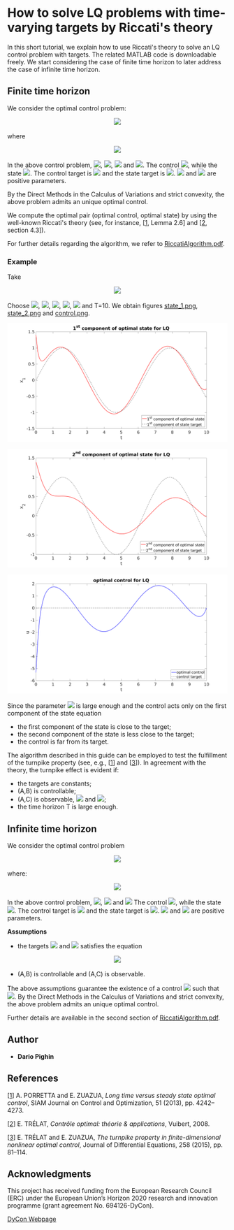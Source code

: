 # How to solve LQ problems with time-varying targets by Riccati's theory

In this short tutorial, we explain how to use Riccati's theory to solve an LQ control problem with targets. The related MATLAB code is downloadable freely. We start considering the case of finite time horizon to later address the case of infinite time horizon.

## Finite time horizon

We consider the optimal control problem:

<p align="center"><img src="https://latex.codecogs.com/gif.latex?%5Cmin_%7Bu%5Cin%20L%5E2%280%2CT%29%7DJ%28u%29%3D%5Cfrac12%20%5Cleft%5B%20%5Cint_0%5ET%20%5C%7Cu%28t%29-q%28t%29%5C%7C%5E2%20dt&plus;%5Cbeta%5Cint_0%5ET%20%5C%7CC%28x%28t%29-z%28t%29%29%5C%7C%5E2%20dt&plus;%5Cgamma%20%5C%7CD%28x%28T%29-z%28T%29%29%5C%7C%5E2%5Cright%5D%2C"></p>

where

<p align="center"><img src="https://latex.codecogs.com/gif.latex?%5Cbegin%7Bcases%7D%20%5Cfrac%7Bd%7D%7Bdt%7Dx%28t%29&plus;Ax%28t%29%3DBu%28t%29%5Chspace%7B0.6%20cm%7D%20%26%20t%5Cin%20%280%2CT%29%5C%5C%20x%280%29%3Dx_0.%20%5Cend%7Bcases%7D"></p>

In the above control problem, <img src="https://latex.codecogs.com/gif.latex?A%5Cin%5Cmathcal%7BM%7D_%7Bn%5Ctimes%20n%7D">, <img src="https://latex.codecogs.com/gif.latex?B%5Cin%20%5Cmathcal%7BM%7D_%7Bn%5Ctimes%20m%7D">, <img src="https://latex.codecogs.com/gif.latex?C%5Cin%20%5Cmathcal%7BM%7D_%7Br%5Ctimes%20n%7D"> and <img src="https://latex.codecogs.com/gif.latex?D%5Cin%5Cmathcal%7BM%7D_%7Br%5Ctimes%20n%7D">. The control <img src="https://latex.codecogs.com/gif.latex?u%3A%5B0%2CT%5D%5Clongrightarrow%20%5Cmathbb%7BR%7D%5Em">, while the state <img src="https://latex.codecogs.com/gif.latex?x%3A%5B0%2CT%5D%5Clongrightarrow%20%5Cmathbb%7BR%7D%5En">. The control target is <img src="https://latex.codecogs.com/gif.latex?q%5Cin%20C%5E1%28%5B0%2CT%5D%3B%5Cmathbb%7BR%7D%5Em%29"> and the state target is <img src="https://latex.codecogs.com/gif.latex?z%5Cin%20C%5E1%28%5B0%2CT%5D%3B%5Cmathbb%7BR%7D%5En%29">. <img src="https://latex.codecogs.com/gif.latex?%5Cbeta%5Cgeq%200"> and <img src="https://latex.codecogs.com/gif.latex?%5Cgamma%5Cgeq%200"> are positive parameters.

By the Direct Methods in the Calculus of Variations and strict convexity, the above problem admits an unique optimal control.

We compute the optimal pair (optimal control, optimal state) by using the well-known Riccati's theory (see, for instance, [[1](https://epubs.siam.org/doi/pdf/10.1137/130907239), Lemma 2.6] and [[2](https://www.ljll.math.upmc.fr/trelat/fichiers/livreopt2.pdf), section 4.3]).

For further details regarding the algorithm, we refer to [RiccatiAlgorithm.pdf](https://github.com/ChairOfComputationalMathematics/RiccatiLQ/blob/master/RiccatiAlgorithm.pdf).

### Example

Take
<p align="center"><img src="https://latex.codecogs.com/gif.latex?A%3D%20%5Cbegin%7Bpmatrix%7D%202%26-1%5C%5C%20-1%262%20%5Cend%7Bpmatrix%7D%2C%5Chspace%7B0.2%20cm%7DB%3D%20%5Cbegin%7Bpmatrix%7D%201%5C%5C%200%20%5Cend%7Bpmatrix%7D%2C%5Chspace%7B0.2%20cm%7DC%3D%20%5Cbegin%7Bpmatrix%7D%201%260%5C%5C%200%261%20%5Cend%7Bpmatrix%7D%2C%5Chspace%7B0.2%20cm%7D%5Cmbox%7Band%7D%5Chspace%7B0.2%20cm%7DD%3D%20%5Cbegin%7Bpmatrix%7D%200%260%5C%5C%200%260%20%5Cend%7Bpmatrix%7D."></p>

Choose <img src="https://latex.codecogs.com/gif.latex?%5Cbeta%3D26">, <img src="https://latex.codecogs.com/gif.latex?%5Cgamma%3D0">, <img src="https://latex.codecogs.com/gif.latex?x_0%3D%5B1.4%3B1.4%5D">, <img src="https://latex.codecogs.com/gif.latex?q%5Cequiv%200">, <img src="https://latex.codecogs.com/gif.latex?z%28t%29%3D%5B%5Csin%28t%29%3B%5Csin%28t%29%5D"> and T=10. We obtain figures
<a href="https://github.com/ChairOfComputationalMathematics/RiccatiLQ/blob/master/state_1.png" target="_blank">state_1.png</a>,
<a href="https://github.com/ChairOfComputationalMathematics/RiccatiLQ/blob/master/state_2.png" target="_blank">state_2.png</a> and
<a href="https://github.com/ChairOfComputationalMathematics/RiccatiLQ/blob/master/control.png" target="_blank">control.png</a>.

<p align="center">
  <img src="state_1.png">
</p>

<p align="center">
  <img src="state_2.png">
</p>

<p align="center">
  <img src="control.png">
</p>



Since the parameter <img src="https://latex.codecogs.com/gif.latex?%5Cbeta"> is large enough and the control acts only on the first component of the state equation
* the first component of the state is close to the target;
* the second component of the state is less close to the target;
* the control is far from its target.

The algorithm described in this guide can be employed to test the fulfillment of the turnpike property (see, e.g., [[1](https://epubs.siam.org/doi/pdf/10.1137/130907239)] and [[3](https://arxiv.org/abs/1402.3263)]). In agreement with the theory, the turnpike effect is evident if:
* the targets are constants;
* (A,B) is controllable;
* (A,C) is observable, <img src="https://latex.codecogs.com/gif.latex?%5Cbeta%3E0"> and <img src="https://latex.codecogs.com/gif.latex?%5Cgamma%3D0">;
* the time horizon T is large enough.

## Infinite time horizon

We consider the optimal control problem

<p align="center"><img src="https://latex.codecogs.com/gif.latex?\min_{u\in&space;L^2_{loc}(0,\infty)}J^{\infty}(u)=\frac12&space;\left[&space;\int_0^{\infty}&space;\|u(t)-q(t)\|^2&space;dt&plus;\beta\int_0^{\infty}&space;\|C(x(t)-z(t))\|^2&space;dt\right],"></p>
where:
<p align="center"><img src="https://latex.codecogs.com/gif.latex?\begin{cases}&space;\frac{d}{dt}x(t)&plus;Ax(t)=Bu(t)\hspace{0.6&space;cm}&space;&&space;t\in&space;(0,&plus;\infty)\\&space;x(0)=x_0.&space;\end{cases}"></p>

In the above control problem, <img src="https://latex.codecogs.com/gif.latex?A%5Cin%5Cmathcal%7BM%7D_%7Bn%5Ctimes%20n%7D">, <img src="https://latex.codecogs.com/gif.latex?B%5Cin%20%5Cmathcal%7BM%7D_%7Bn%5Ctimes%20m%7D"> and <img src="https://latex.codecogs.com/gif.latex?C%5Cin%20%5Cmathcal%7BM%7D_%7Br%5Ctimes%20n%7D"> The control <img src="https://latex.codecogs.com/gif.latex?u:(0,&plus;\infty)\longrightarrow&space;\mathbb{R}^m">, while the state <img src="https://latex.codecogs.com/gif.latex?x:[0,&plus;\infty)\longrightarrow&space;\mathbb{R}^n">. The control target is <img src="https://latex.codecogs.com/gif.latex?q\in&space;L^2_{loc}((0,&plus;\infty);\mathbb{R}^m)"> and the state target is <img src="https://latex.codecogs.com/gif.latex?z\in&space;W^{1,2}_{loc}((0,&plus;\infty);\mathbb{R}^n)">.
<img src="https://latex.codecogs.com/gif.latex?%5Cbeta%5Cgeq%200"> and <img src="https://latex.codecogs.com/gif.latex?%5Cgamma%5Cgeq%200"> are positive parameters.

**Assumptions**
* the targets <img src="https://latex.codecogs.com/gif.latex?q"> and <img src="https://latex.codecogs.com/gif.latex?z"> satisfies the equation
<p align="center"><img src="https://latex.codecogs.com/gif.latex?\frac{d}{dt}z(t)&plus;Az(t)=Bq(t)\hspace{0.6&space;cm}&space;t\in&space;(0,&plus;\infty);"></p>

* (A,B) is controllable and (A,C) is observable.

The above assumptions guarantee the existence of a control <img src="https://latex.codecogs.com/gif.latex?u\in&space;L^2_{loc}((0,&plus;\infty);\mathbb{R}^m)"> such that <img src="https://latex.codecogs.com/gif.latex?J^{\infty}(u)<&plus;\infty">. By the Direct Methods in the Calculus of Variations and strict convexity, the above problem admits an unique optimal control.

Further details are available in the second section of [RiccatiAlgorithm.pdf](https://github.com/ChairOfComputationalMathematics/RiccatiLQ/blob/master/RiccatiAlgorithm.pdf).





## Author

* **Dario Pighin**

## References

[[1](https://epubs.siam.org/doi/pdf/10.1137/130907239)] A. PORRETTA and E. ZUAZUA, _Long time versus steady state optimal control_, SIAM Journal
on Control and Optimization, 51 (2013), pp. 4242–4273.

[[2](https://www.ljll.math.upmc.fr/trelat/fichiers/livreopt2.pdf)] E. TRÉLAT, _Contrôle optimal: théorie & applications_, Vuibert, 2008.

[[3](https://arxiv.org/abs/1402.3263)] E. TRÉLAT and E. ZUAZUA, _The turnpike property in finite-dimensional nonlinear optimal control_, Journal of Differential Equations, 258 (2015), pp. 81–114.

## Acknowledgments

This project has received funding from the European Research Council (ERC) under the European  Union’s Horizon 2020 research and innovation programme (grant agreement No. 694126-DyCon).
 
[DyCon Webpage](http://cmc.deusto.eus/dycon/)
